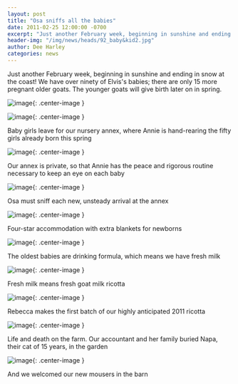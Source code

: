 ```yaml
---
layout: post
title: "Osa sniffs all the babies"
date: 2011-02-25 12:00:00 -0700
excerpt: "Just another February week, beginning in sunshine and ending in snow at the coast! We have over ninety ..."
header-img: "/img/news/heads/92_baby&kid2.jpg"
author: Dee Harley
categories: news
---
```

Just another February week, beginning in sunshine and ending in snow
at the coast! We have over ninety of Elvis's babies; there are only 15
more pregnant older goats. The younger goats will give birth later on
in spring.

![image](/img/news/92_baby&kid2.jpg){: .center-image }

![image](/img/news/92_babyloading.jpg){: .center-image }

Baby girls leave for our nursery annex, where Annie is hand-rearing
the fifty girls already born this spring

![image](/img/news/92_annexgoat.jpg){: .center-image }

Our annex is private, so that Annie has the peace and rigorous routine
necessary to keep an eye on each baby

![image](/img/news/92_baby&osa.jpg){: .center-image }

Osa must sniff each new, unsteady arrival at the annex

![image](/img/news/92_babygoatland2.jpg){: .center-image }

Four-star accommodation with extra blankets for newborns

![image](/img/news/92_babyhead2.jpg){: .center-image }

The oldest babies are drinking formula, which means we have fresh milk

![image](/img/news/92_ricottasalt.jpg){: .center-image }

Fresh milk means fresh goat milk ricotta

![image](/img/news/92_ricottapouring2.jpg){: .center-image }

Rebecca makes the first batch of our highly anticipated 2011 ricotta

![image](/img/news/92_grave.jpg){: .center-image }

Life and death on the farm. Our accountant and her family buried Napa,
their cat of 15 years, in the garden

![image](/img/news/92_mouser.jpg){: .center-image }

And we welcomed our new mousers in the barn



